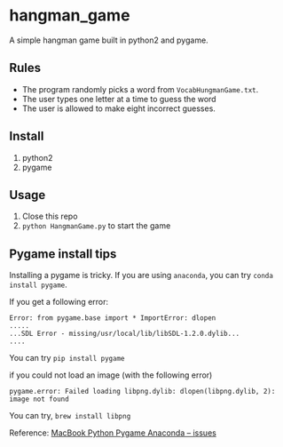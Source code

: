 # hangman_game

A simple hangman game built in python2 and pygame.

Rules
--------
+ The program randomly picks a word from `VocabHungmanGame.txt`.
+ The user types one letter at a time to guess the word
+ The user is allowed to make eight incorrect guesses.


Install
--------
1. python2
2. pygame


Usage
--------
1. Close this repo
2. `python HangmanGame.py` to start the game

Pygame install tips
--------

Installing a pygame is tricky. If you are using `anaconda`, you can try `conda install pygame`.

If you get a following error:
```
Error: from pygame.base import * ImportError: dlopen
.....
...SDL Error - missing/usr/local/lib/libSDL-1.2.0.dylib...
....

```
You can try `pip install pygame`

if you could not load an image (with the following error)
```
pygame.error: Failed loading libpng.dylib: dlopen(libpng.dylib, 2): image not found
```
You can try, `brew install libpng`

Reference: [MacBook Python Pygame Anaconda – issues](https://inlovewithcode.wordpress.com/2016/10/14/macbook-python-pygame-anaconda-issues/)
